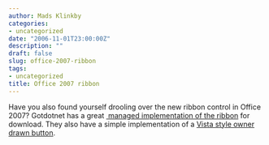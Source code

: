 ```yaml
---
author: Mads Klinkby
categories:
- uncategorized
date: "2006-11-01T23:00:00Z"
description: ""
draft: false
slug: office-2007-ribbon
tags:
- uncategorized
title: Office 2007 ribbon
---
```



Have you also found yourself drooling over the new ribbon control in Office 2007? Gotdotnet has a great [ managed implementation of the ribbon](http://www.gotdotnet.com/Community/UserSamples/Details.aspx?SampleGuid=7858DBB6-6F4A-4A9D-B1B4-03C73AA16D15) for download. They also have a simple implementation of a [ Vista style owner drawn button](http://www.gotdotnet.com/Community/UserSamples/Details.aspx?SampleGuid=AB7511FE-F6F1-4644-B236-36A91BDC75C5).

